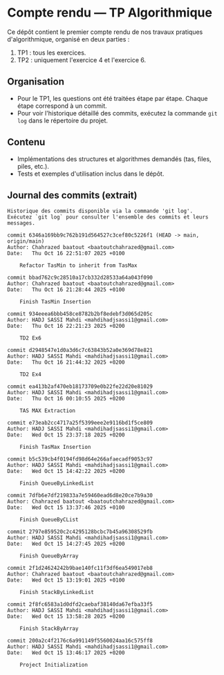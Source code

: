 # Compte rendu — TP Algorithmique

Ce dépôt contient le premier compte rendu de nos travaux pratiques d'algorithmique, organisé en deux parties :

1. TP1 : tous les exercices.
2. TP2 : uniquement l'exercice 4 et l'exercice 6.

## Organisation
- Pour le TP1, les questions ont été traitées étape par étape. Chaque étape correspond à un commit.
- Pour voir l'historique détaillé des commits, exécutez la commande `git log` dans le répertoire du projet.

## Contenu
- Implémentations des structures et algorithmes demandés (tas, files, piles, etc.).
- Tests et exemples d'utilisation inclus dans le dépôt.

## Journal des commits (extrait)
```dev
Historique des commits disponible via la commande 'git log'.
Exécutez `git log` pour consulter l'ensemble des commits et leurs messages.

commit 6346a169bb9c762b191d564527c3cef80c5226f1 (HEAD -> main, origin/main)
Author: Chahrazed baatout <baatoutchahrazed@gmail.com>
Date:   Thu Oct 16 22:51:07 2025 +0100

    Refactor TasMin to inherit from TasMax

commit bbad762c9c28510a17cb332d28533a64a043f090
Author: Chahrazed baatout <baatoutchahrazed@gmail.com>
Date:   Thu Oct 16 21:28:44 2025 +0100

    Finish TasMin Insertion

commit 934eeea6bbb458ce8782b2bf8edebf3d065d205c
Author: HADJ SASSI Mahdi <mahdihadjsassi1@gmail.com>
Date:   Thu Oct 16 22:21:23 2025 +0200

    TD2 Ex6

commit d2948547e1d0a3d6c7c63843b52a0e369d78e821
Author: HADJ SASSI Mahdi <mahdihadjsassi1@gmail.com>
Date:   Thu Oct 16 21:44:32 2025 +0200

    TD2 Ex4

commit ea413b2af470eb18173709e0b22fe22d20e81029
Author: HADJ SASSI Mahdi <mahdihadjsassi1@gmail.com>
Date:   Thu Oct 16 00:10:55 2025 +0200

    TAS MAX Extraction

commit e73eab2cc4717a25f5399eee2e9116bd1f5ce809
Author: HADJ SASSI Mahdi <mahdihadjsassi1@gmail.com>
Date:   Wed Oct 15 23:37:18 2025 +0200

    Finish TasMax Insertion

commit b5c539cb4f0194fd98d64e266afaecadf9053c97
Author: HADJ SASSI Mahdi <mahdihadjsassi1@gmail.com>
Date:   Wed Oct 15 14:42:22 2025 +0200

    Finish QueueByLinkedList

commit 7dfb6e7df219833a7e59460ead6d8e20ce7b9a30
Author: Chahrazed baatout <baatoutchahrazed@gmail.com>
Date:   Wed Oct 15 13:37:46 2025 +0100

    Finish QueueByCList

commit 2797e859520c2c4295128bcbc7b45a96308529fb
Author: HADJ SASSI Mahdi <mahdihadjsassi1@gmail.com>
Date:   Wed Oct 15 14:27:45 2025 +0200

    Finish QueueByArray

commit 2f1d24624242b9bae140fc11f3df6ea549017eb8
Author: Chahrazed baatout <baatoutchahrazed@gmail.com>
Date:   Wed Oct 15 13:19:01 2025 +0100

    Finish StackByLinkedList

commit 2f8fc6583a1d0dfd2caebaf38140da67efba33f5
Author: HADJ SASSI Mahdi <mahdihadjsassi1@gmail.com>
Date:   Wed Oct 15 13:58:28 2025 +0200

    Finish StackByArray

commit 200a2c4f2176c6a991149f5560024aa16c575ff8
Author: HADJ SASSI Mahdi <mahdihadjsassi1@gmail.com>
Date:   Wed Oct 15 13:46:17 2025 +0200

    Project Initialization

```